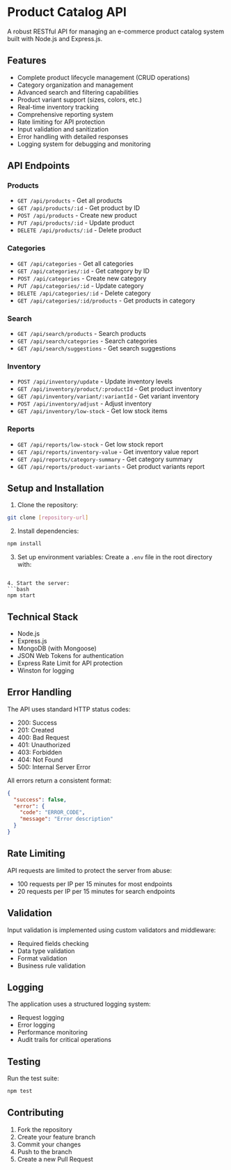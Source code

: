 # Product Catalog API

A robust RESTful API for managing an e-commerce product catalog system built with Node.js and Express.js.

## Features

- Complete product lifecycle management (CRUD operations)
- Category organization and management
- Advanced search and filtering capabilities
- Product variant support (sizes, colors, etc.)
- Real-time inventory tracking
- Comprehensive reporting system
- Rate limiting for API protection
- Input validation and sanitization
- Error handling with detailed responses
- Logging system for debugging and monitoring

## API Endpoints

### Products

- `GET /api/products` - Get all products
- `GET /api/products/:id` - Get product by ID
- `POST /api/products` - Create new product
- `PUT /api/products/:id` - Update product
- `DELETE /api/products/:id` - Delete product

### Categories

- `GET /api/categories` - Get all categories
- `GET /api/categories/:id` - Get category by ID
- `POST /api/categories` - Create new category
- `PUT /api/categories/:id` - Update category
- `DELETE /api/categories/:id` - Delete category
- `GET /api/categories/:id/products` - Get products in category

### Search

- `GET /api/search/products` - Search products
- `GET /api/search/categories` - Search categories
- `GET /api/search/suggestions` - Get search suggestions

### Inventory

- `POST /api/inventory/update` - Update inventory levels
- `GET /api/inventory/product/:productId` - Get product inventory
- `GET /api/inventory/variant/:variantId` - Get variant inventory
- `POST /api/inventory/adjust` - Adjust inventory
- `GET /api/inventory/low-stock` - Get low stock items

### Reports

- `GET /api/reports/low-stock` - Get low stock report
- `GET /api/reports/inventory-value` - Get inventory value report
- `GET /api/reports/category-summary` - Get category summary
- `GET /api/reports/product-variants` - Get product variants report

## Setup and Installation

1. Clone the repository:

```bash
git clone [repository-url]
```

2. Install dependencies:

```bash
npm install
```

3. Set up environment variables:
   Create a `.env` file in the root directory with:

````

4. Start the server:
```bash
npm start
````

## Technical Stack

- Node.js
- Express.js
- MongoDB (with Mongoose)
- JSON Web Tokens for authentication
- Express Rate Limit for API protection
- Winston for logging

## Error Handling

The API uses standard HTTP status codes:

- 200: Success
- 201: Created
- 400: Bad Request
- 401: Unauthorized
- 403: Forbidden
- 404: Not Found
- 500: Internal Server Error

All errors return a consistent format:

```json
{
  "success": false,
  "error": {
    "code": "ERROR_CODE",
    "message": "Error description"
  }
}
```

## Rate Limiting

API requests are limited to protect the server from abuse:

- 100 requests per IP per 15 minutes for most endpoints
- 20 requests per IP per 15 minutes for search endpoints

## Validation

Input validation is implemented using custom validators and middleware:

- Required fields checking
- Data type validation
- Format validation
- Business rule validation

## Logging

The application uses a structured logging system:

- Request logging
- Error logging
- Performance monitoring
- Audit trails for critical operations

## Testing

Run the test suite:

```bash
npm test
```

## Contributing

1. Fork the repository
2. Create your feature branch
3. Commit your changes
4. Push to the branch
5. Create a new Pull Request
